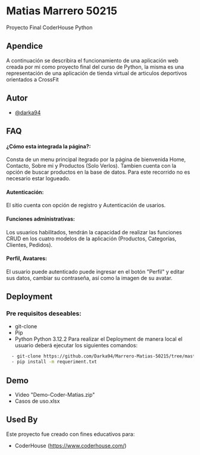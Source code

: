 
# Matias Marrero 50215

Proyecto Final CoderHouse Python



## Apendice

A continuación se describira el funcionamiento de una aplicación web creada por mi como proyecto final del curso de Python, la misma es una representación de una aplicación de tienda virtual de articulos deportivos orientados a CrossFit

## Autor

- [@darka94](https://github.com/Darka94)


## FAQ

#### ¿Cómo esta integrada la página?:

Consta de un menu principal itegrado por la página de bienvenida Home, Contacto, Sobre mi y Productos (Solo Verlos). Tambien cuenta con la opción de buscar productos en la base de datos. Para este recorrido no es necesario estar logueado.

#### Autenticación: 

El sitio cuenta con opción de registro y Autenticación de usarios.

#### Funciones administrativas:

Los usuarios habilitados, tendrán la capacidad de realizar las funciones CRUD en los cuatro modelos de la aplicación (Productos, Categorías, Clientes, Pedidos). 

#### Perfil, Avatares:

El usuario puede autenticado puede ingresar en el botón "Perfil" y editar sus datos, cambiar su contraseña, así como la imagen de su avatar.




## Deployment
### Pre requisitos deseables:
- git-clone
- Pip
- Python  Python 3.12.2
Para realizar el Deployment de manera local el usuario deberá ejecutar los siguientes comandos:


```bash
  - git-clone https://github.com/Darka94/Marrero-Matias-50215/tree/master
  - pip install -m requeriment.txt
```

## Demo

- Video "Demo-Coder-Matias.zip"
- Casos de uso.xlsx
## Used By

Este proyecto fue creado con fines educativos para:

- CoderHouse (https://www.coderhouse.com/)

